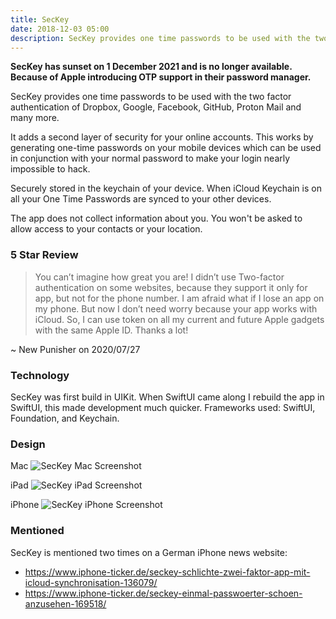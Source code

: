```yaml
---
title: SecKey
date: 2018-12-03 05:00
description: SecKey provides one time passwords to be used with the two factor authentication of Dropbox, Google, Facebook, GitHub, Proton Mail and many more.
---
```


**SecKey has sunset on 1 December 2021 and is no longer available. Because of Apple introducing OTP support in their password manager.**

SecKey provides one time passwords to be used with the two factor authentication of Dropbox, Google, Facebook, GitHub, Proton Mail and many more.

It adds a second layer of security for your online accounts. This works by generating one-time passwords on your mobile devices which can be used in conjunction with your normal password to make your login nearly impossible to hack.

Securely stored in the keychain of your device. When iCloud Keychain is on all your One Time Passwords are synced to your other devices.

The app does not collect information about you. You won't be asked to allow access to your contacts or your location.


### 5 Star Review

> You can’t imagine how great you are! I didn’t use Two-factor authentication on some websites, because they support it only for app, but not for the phone number. I am afraid what if I lose an app on my phone. But now I don’t need worry because your app works with iCloud. So, I can use token on all my current and future Apple gadgets with the same Apple ID. Thanks a lot!

~ New Punisher on 2020/07/27


### Technology

SecKey was first build in UIKit. When SwiftUI came along I rebuild the app in SwiftUI, this made development much quicker. Frameworks used: SwiftUI, Foundation, and Keychain.


### Design

Mac
![SecKey Mac Screenshot](images/projects/seckey/seckey-mac.png "SecKey Mac Screenshot")

iPad
![SecKey iPad Screenshot](images/projects/seckey/seckey-ipad.png "SecKey iPad Screenshot")

iPhone
![SecKey iPhone Screenshot](images/projects/seckey/seckey-iphone.png "SecKey iPhone Screenshot")


### Mentioned
SecKey is mentioned two times on a German iPhone news website:

- https://www.iphone-ticker.de/seckey-schlichte-zwei-faktor-app-mit-icloud-synchronisation-136079/
- https://www.iphone-ticker.de/seckey-einmal-passwoerter-schoen-anzusehen-169518/
